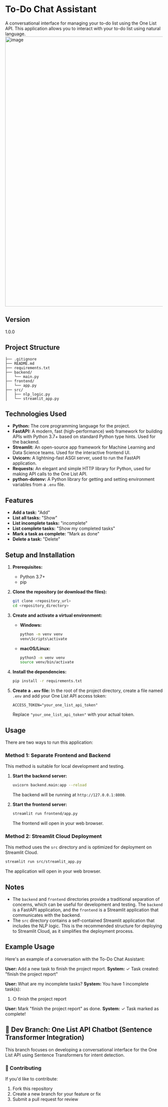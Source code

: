 # To-Do Chat Assistant

A conversational interface for managing your to-do list using the One List API. This application allows you to interact with your to-do list using natural language.
<img width="1898" height="861" alt="image" src="https://github.com/user-attachments/assets/a2f03330-f9e3-421d-828d-52dafdc47a9b" />

## Version

1.0.0

## Project Structure

```
├── .gitignore
├── README.md
├── requirements.txt
├── backend/
│   └── main.py
├── frontend/
│   └── app.py
├── src/
│   ├── nlp_logic.py
│   └── streamlit_app.py
```

## Technologies Used

*   **Python:** The core programming language for the project.
*   **FastAPI:** A modern, fast (high-performance) web framework for building APIs with Python 3.7+ based on standard Python type hints. Used for the backend.
*   **Streamlit:** An open-source app framework for Machine Learning and Data Science teams. Used for the interactive frontend UI.
*   **Uvicorn:** A lightning-fast ASGI server, used to run the FastAPI application.
*   **Requests:** An elegant and simple HTTP library for Python, used for making API calls to the One List API.
*   **python-dotenv:** A Python library for getting and setting environment variables from a `.env` file.

## Features

- **Add a task:** "Add"
- **List all tasks:** "Show"
- **List incomplete tasks:** "incomplete"
- **List complete tasks:** "Show my completed tasks"
- **Mark a task as complete:** "Mark as done"
- **Delete a task:** "Delete"

## Setup and Installation

1.  **Prerequisites:**
    *   Python 3.7+
    *   pip

2.  **Clone the repository (or download the files):**
    ```bash
    git clone <repository_url>
    cd <repository_directory>
    ```

3.  **Create and activate a virtual environment:**
    *   **Windows:**
        ```bash
        python -m venv venv
        venv\Scripts\activate
        ```
    *   **macOS/Linux:**
        ```bash
        python3 -m venv venv
        source venv/bin/activate
        ```

4.  **Install the dependencies:**
    ```bash
    pip install -r requirements.txt
    ```

5.  **Create a `.env` file:**
    In the root of the project directory, create a file named `.env` and add your One List API access token:
    ```
    ACCESS_TOKEN="your_one_list_api_token"
    ```
    Replace `"your_one_list_api_token"` with your actual token.

## Usage

There are two ways to run this application:

### Method 1: Separate Frontend and Backend

This method is suitable for local development and testing.

1.  **Start the backend server:**
    ```bash
    uvicorn backend.main:app --reload
    ```
    The backend will be running at `http://127.0.0.1:8000`.

2.  **Start the frontend server:**
    ```bash
    streamlit run frontend/app.py
    ```
    The frontend will open in your web browser.

### Method 2: Streamlit Cloud Deployment

This method uses the `src` directory and is optimized for deployment on Streamlit Cloud.

```bash
streamlit run src/streamlit_app.py
```

The application will open in your web browser.

## Notes

*   The `backend` and `frontend` directories provide a traditional separation of concerns, which can be useful for development and testing. The `backend` is a FastAPI application, and the `frontend` is a Streamlit application that communicates with the backend.
*   The `src` directory contains a self-contained Streamlit application that includes the NLP logic. This is the recommended structure for deploying to Streamlit Cloud, as it simplifies the deployment process.

## Example Usage

Here's an example of a conversation with the To-Do Chat Assistant:

**User:** Add a new task to finish the project report.
**System:** ✓ Task created: "finish the project report"


**User:** What are my incomplete tasks?
**System:** You have 1 incomplete task(s):
1. ○ finish the project report

**User:** Mark "finish the project report" as done.
**System:** ✓ Task marked as complete!

## 🧠 Dev Branch: One List API Chatbot (Sentence Transformer Integration)

This branch focuses on developing a conversational interface for the One List API using Sentence Transformers for intent detection.

### 🤝 Contributing
If you'd like to contribute:
1. Fork this repository  
2. Create a new branch for your feature or fix  
3. Submit a pull request for review  

